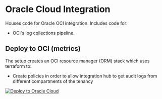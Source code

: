 # Oracle Cloud Integration
Houses code for Oracle OCI integration. Includes code for:
* OCI's log collections pipeline.
  

## Deploy to OCI (metrics)

The setup creates an OCI resource manager (ORM) stack which uses terraform to:

* Create policies in order to allow integration hub to get audit logs from different compartments of the tenancy

[![Deploy to Oracle Cloud](https://oci-resourcemanager-plugin.plugins.oci.oraclecloud.com/latest/deploy-to-oracle-cloud.svg)](https://cloud.oracle.com/resourcemanager/stacks/create?zipUrl=https://github.com/AINEXTECH/oracle-cloud-integration/releases/latest/download/myrmex-oci-orm.zip)
